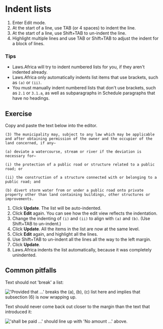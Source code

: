 # Indent lists

1. Enter Edit mode.
2. At the start of a line, use TAB \(or 4 spaces\) to indent the line.
3. At the start of a line, use Shift+TAB to un-indent the line.
4. Highlight multiple lines and use TAB or Shift+TAB to adjust the indent for a block of lines.

### Tips

* Laws.Africa will try to indent numbered lists for you, if they aren't indented already.
* Laws.Africa only automatically indents list items that use brackets, such as `(a)` or `(ii)`.
* You must manually indent numbered lists that don't use brackets, such as `2.1` or `3.1.a`,  as well as subparagraphs in Schedule paragraphs that have no headings.

## Exercise

Copy and paste the text below into the editor.

```text
(3) The municipality may, subject to any law which may be applicable and after obtaining permission of the owner and the occupier of the land concerned, if any—

(a) deviate a watercourse, stream or river if the deviation is necessary for—

(i) the protection of a public road or structure related to a public road; or

(ii) the construction of a structure connected with or belonging to a public road; and

(b) divert storm water from or under a public road onto private property other than land containing buildings, other structures or improvements.
```

1. Click **Update**. The list will be auto-indented.
2. Click **Edit** again. You can see how the edit view reflects the indentation.
3. Change the indenting of `(i)` and `(ii)` to align with `(a)` and `(b)`. \(Use Shift+TAB to un-indent.\)
4. Click **Update**. All the items in the list are now at the same level.
5. Click **Edit** again, and highlight all the lines.
6. Use Shift+TAB to un-indent all the lines all the way to the left margin.
7. Click **Update**.
8. Laws.Africa indents the list automatically, because it was completely unindented.

## Common pitfalls

Text should not 'break' a list:

![&apos;Provided that &#x2026;&apos; breaks the \(a\), \(b\), \(c\) list here and implies that subsection \(6\) is now wrapping up.](https://lh3.googleusercontent.com/1gM4-pB0MOHJcm8D4OtlOHClTL072ejYdTXj3qIT3jw415-ORffZSMSgrCT7lPY7v0DRYqEd4QRpVKsD8sFQEOYDo7i-urgKQyae8_21hyzqkiu9T-6WfuOn46p5Y8UjT4WWU03A)

Text should never come back out closer to the margin than the text that introduced it:

![&apos;shall be paid &#x2026;&apos; should line up with &apos;No amount &#x2026;&apos; above.](https://lh5.googleusercontent.com/EmQtuqlMnWdcA9a_4T0XweRG2prrV-VwgEWZQXAsiG2iO40lZp9LwftO5zcK3RpvzSshVTBtK0rjx0ZHDabUGzwnKCLCfIETH0hzSibHGj9U1bWvxzZaGQ80-2mTjBrHdOaHvWIo)

